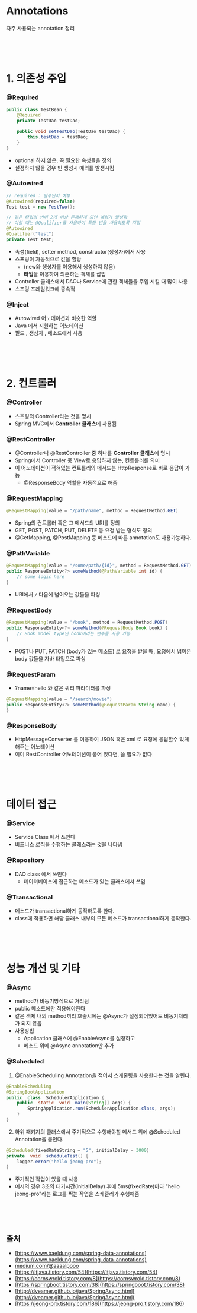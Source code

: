 # Annotations
자주 사용되는 annotation 정리

<br><br><br>


# 1. 의존성 주입

### @Required
``` java
public class TestBean {
	@Required
	private TestDao testDao;

	public void setTestDao(TestDao testDao) {
		this.testDao = testDao;
	}
}
```
- optional 하지 않은, 꼭 필요한 속성들을 정의
- 설정하지 않을 경우 빈 생성시 예외를 발생시킴

### @Autowired
``` java
// required : 필수인지 여부
@Autowired(required=false)
Test test = new TestTwo();

// 같은 타입의 빈이 2개 이상 존재하게 되면 예외가 발생함
// 이럴 때는 @Qualifier를 사용하여 특정 빈을 사용하도록 지정
@Autowired
@Qualifier("test")
private Test test;
```
- 속성(field), setter method, constructor(생성자)에서 사용
- 스프링이 자동적으로 값을 할당
	-  (new와 생성자를 이용해서 생성하지 않음)
	- **타입**을 이용하여 의존하는 객체를 삽입
- Controller 클래스에서 DAO나 Service에 관한 객체들을 주입 시킬 때 많이 사용
- 스프링 프레임워크에 종속적


### @Inject
- Autowired 어노테이션과 비슷한 역할
- Java 에서 지원하는 어노테이션
- 필드 , 생성자 , 메소드에서 사용

<br><br><br>


# 2. 컨트롤러

### @Controller
- 스프링의 Controller라는 것을 명시
- Spring MVC에서 **Controller 클래스**에 사용됨

### @RestController
- @Controller나 @RestController 중 하나를 **Controller 클래스**에 명시
- Spring에서 Controller 중 View로 응답하지 않는, 컨트롤러를 의미
- 이 어노테이션이 적혀있는 컨트롤러의 메서드는 HttpResponse로 바로 응답이 가능
	- @ResponseBody 역할을 자동적으로 해줌

### @RequestMapping
``` java
@RequestMapping(value = "/path/name", method = RequestMethod.GET)
```
- Spring의 컨트롤러 혹은 그 메서드의 URI를 정의
- GET, POST, PATCH, PUT, DELETE 등 요청 받는 형식도 정의
- @GetMapping, @PostMapping 등 메소드에 따른 annotation도 사용가능하다.

### @PathVariable
``` java
@RequestMapping(value = "/some/path/{id}", method = RequestMethod.GET)  
public ResponseEntity<?> someMethod(@PathVariable int id) {
	// some logic here
}
```
- URI에서 `/` 다음에 넘어오는 값들을 파싱


### @RequestBody
``` java
@RequestMapping(value = "/book", method = RequestMethod.POST)  
public ResponseEntity<?> someMethod(@RequestBody Book book) {
	// Book model type인 book이라는 변수를 사용 가능
}
```
- POST나 PUT, PATCH (body가 있는 메소드) 로 요청을 받을 때, 요청에서 넘어온 body 값들을 자바 타입으로 파싱


### @RequestParam
- ?name=hello 와 같은 쿼리 파라미터를 파싱
``` java
@RequestMapping(value = "/search/movie")
public ResponseEntity<?> someMethod(@RequestParam String name) {
}
```

### @ResponseBody
- HttpMessageConverter 를 이용하여 JSON 혹은 xml 로 요청에 응답할수 있게 해주는 어노테이션
- 이미 RestController 어노테이션이 붙어 있다면, 쓸 필요가 없다

<br><br><br>


# 데이터 접근

### @Service
- Service Class 에서 쓰인다
- 비즈니스 로직을 수행하는 클래스라는 것을 나타냄

### @Repository
- DAO class 에서 쓰인다
	- 데이터베이스에 접근하는 메소드가 있는 클래스에서 쓰임

### @Transactional
- 메소드가 transactional하게 동작하도록 한다.
- class에 적용하면 해당 클래스 내부의 모든 메소드가 transactional하게 동작한다.

<br><br><br>


# 성능 개선 및 기타

### @Async
- method가 비동기방식으로 처리됨
- public 메소드에만 적용해야한다
- 같은 객체 내의 method끼리 호출시에는 @Async가 설정되어있어도 비동기처리가 되지 않음
- 사용방법
	- Application 클래스에 @EnableAsync를 설정하고  
	- 메소드 위에 @Async annotation만 추가

### @Scheduled
1. @EnableScheduling Annotation을 적어서 스케줄링을 사용한다는 것을 알린다.  
``` java
@EnableScheduling
@SpringBootApplication
public  class  SchedulerApplication {
	public  static  void  main(String[] args) {
		SpringApplication.run(SchedulerApplication.class, args);
	}
}  
```
2. 하위 패키지의 클래스에서 주기적으로 수행해야할 메서드 위에 @Scheduled Annotation을 붙인다.  
``` java
@Scheduled(fixedRateString = "5", initialDelay = 3000)
private  void  scheduleTest() {
	logger.error("hello jeong-pro"); 
}
```

- 주기적인 작업이 있을 때 사용
- 예시의 경우 3초의 대기시간(initialDelay) 후에 5ms(fixedRate)마다 "hello jeong-pro"라는 로그를 찍는 작업을 스케줄러가 수행해줌


<br><br><br>


## 출처

- [https://www.baeldung.com/spring-data-annotations](https://www.baeldung.com/spring-data-annotations)
- [medium.com/@aaaalpooo](https://medium.com/@aaaalpooo/많이-쓰는-spring-framework-annotation-정리-summary-of-annotations-frequently-used-in-spring-framework-935e1c1a4877)
- [https://itjava.tistory.com/54](https://itjava.tistory.com/54)
- [https://cornswrold.tistory.com/8](https://cornswrold.tistory.com/8)
- [https://springboot.tistory.com/38](https://springboot.tistory.com/38)
- [http://dveamer.github.io/java/SpringAsync.html](http://dveamer.github.io/java/SpringAsync.html)
- [https://jeong-pro.tistory.com/186](https://jeong-pro.tistory.com/186)
